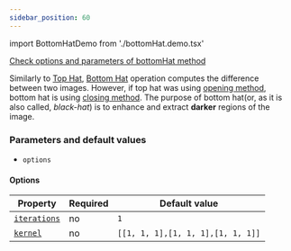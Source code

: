 ```yaml
---
sidebar_position: 60
---
```


import BottomHatDemo from './bottomHat.demo.tsx'

[Check options and parameters of bottomHat method](https://image-js.github.io/image-js-typescript/classes/Image.html#bottomHat 'github.io link')

Similarly to [Top Hat](./Top%20Hat.md 'internal link to top hat'), [Bottom Hat](https://en.wikipedia.org/wiki/Top-hat_transform 'wikipedia link to top hat') operation computes the difference between two images. However, if top hat was using [opening method](./Opening.md 'internal link on open method'), bottom hat is using [closing method](./Closing.md 'internal link on close method').
The purpose of bottom hat(or, as it is also called, _black-hat_) is to enhance and extract **darker** regions of the image.

<BottomHatDemo />

### Parameters and default values

- `options`

#### Options

| Property                                                                                                   | Required | Default value                     |
| ---------------------------------------------------------------------------------------------------------- | -------- | --------------------------------- |
| [`iterations`](https://image-js.github.io/image-js-typescript/interfaces/BottomHatOptions.html#iterations) | no       | `1`                               |
| [`kernel`](https://image-js.github.io/image-js-typescript/interfaces/BottomHatOptions.html#kernel)         | no       | `[[1, 1, 1],[1, 1, 1],[1, 1, 1]]` |
